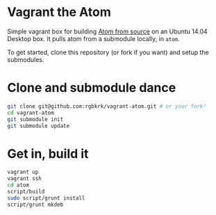 Vagrant the Atom
================

Simple vagrant box for building
[Atom from source](https://github.com/atom/atom/blob/master/docs/build-instructions/linux.md)
on an Ubuntu 14.04 Desktop box. It pulls atom from a submodule locally, in
`atom`.

To get started, clone this repository (or fork if you want) and setup the
submodules.

# Clone and submodule dance

```bash
git clone git@github.com:rgbkrk/vagrant-atom.git # or your fork!
cd vagrant-atom
git submodule init
git submodule update
```
# Get in, build it

```bash
vagrant up
vagrant ssh
cd atom
script/build
sudo script/grunt install
script/grunt mkdeb
```
